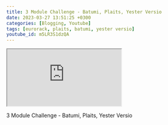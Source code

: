 ```yaml
---
title: 3 Module Challenge - Batumi, Plaits, Yester Versio
date: 2023-03-27 13:51:25 +0300
categories: [Blogging, Youtube]
tags: [eurorack, plaits, batumi, yester versio]
youtube_id: m5LR3S1dzQA
---
```



<div class="embed-responsive embed-responsive-16by9" >
    <iframe class="embed-responsive-item"  src="https://www.youtube.com/embed/{{ page.youtube_id }}"></iframe>
</div>

3 Module Challenge - Batumi, Plaits, Yester Versio
